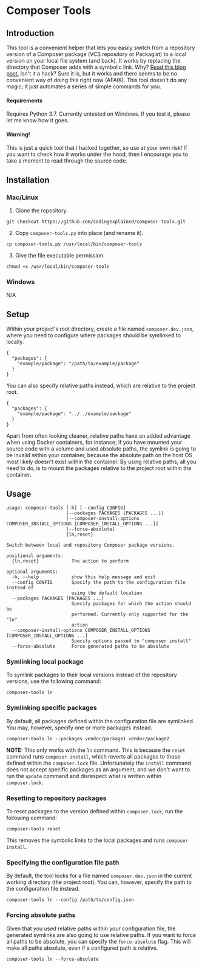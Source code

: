 # Composer Tools

## Introduction

This tool is a convenient helper that lets you easily switch from a repository 
version of a Composer package (VCS repository or Packagist) to a local version 
on your local file system (and back). It works by replacing the directory that 
Composer adds with a symbolic link. Why? [Read this blog post.](#) Isn't it a 
hack? Sure it is, but it works and there seems to be no convenient way of doing 
this right now (AFAIK). This tool doesn't do any magic; it just automates a 
series of simple commands for you.

#### Requirements

Requires Python 3.7. Currently untested on Windows. If you test it, please let me 
know how it goes.

#### Warning!

This is just a quick tool that I hacked together, so use at your own risk! 
If you want to check how it works under the hood, then I encourage you to 
take a moment to read through the source code.

## Installation

### Mac/Linux

1. Clone the repository.

```
git checkout https://github.com/codingexplained/composer-tools.git
```

2. Copy `composer-tools.py` into place (and rename it).

```
cp composer-tools.py /usr/local/bin/composer-tools
```

3. Give the file executable permission.

```
chmod +x /usr/local/bin/composer-tools
```

### Windows

N/A

## Setup

Within your project's root directory, create a file named `composer.dev.json`, 
where you need to configure where packages should be symlinked to locally.

```
{
  "packages": {
    "example/package": "/path/to/example/package"
  }
}
```

You can also specify relative paths instead, which are relative to the project root.

```
{
  "packages": {
    "example/package": "../../example/package"
  }
}
```

Apart from often looking cleaner, relative paths have an added advantage when using 
Docker containers, for instance; if you have mounted your source code with a volume 
and used absolute paths, the symlink is going to be invalid within your container, 
because the absolute path on the host OS most likely doesn't exist within the 
container. By using relative paths, all you need to do, is to mount the packages 
relative to the project root within the container. 

## Usage

```
usage: composer-tools [-h] [--config CONFIG]
                      [--packages PACKAGES [PACKAGES ...]]
                      [--composer-install-options COMPOSER_INSTALL_OPTIONS [COMPOSER_INSTALL_OPTIONS ...]]
                      [--force-absolute]
                      {ln,reset}

Switch between local and repository Composer package versions.

positional arguments:
  {ln,reset}            The action to perform

optional arguments:
  -h, --help            show this help message and exit
  --config CONFIG       Specify the path to the configuration file instead of
                        using the default location
  --packages PACKAGES [PACKAGES ...]
                        Specify packages for which the action should be
                        performed. Currently only supported for the "ln"
                        action
  --composer-install-options COMPOSER_INSTALL_OPTIONS [COMPOSER_INSTALL_OPTIONS ...]
                        Specify options passed to "composer install"
  --force-absolute      Force generated paths to be absolute
```

### Symlinking local package

To symlink packages to their local versions instead of the repository versions, use the following command:

```
composer-tools ln
```

### Symlinking specific packages

By default, all packages defined within the configuration file are symlinked. 
You may, however, specify one or more packages instead.

```
composer-tools ln --packages vendor/package1 vendor/package2
```

**NOTE:** This only works with the `ln` command. This is because the `reset` 
command runs `composer install`, which reverts all packages to those defined 
within the `composer.lock` file. Unfortunately the `install` command does not 
accept specific packages as an argument, and we don't want to run the 
`update` command and disrespect what is written within `composer.lock`.

### Resetting to repository packages

To reset packages to the version defined within `composer.lock`, run the following command:

```
composer-tools reset
```

This removes the symbolic links to the local packages and runs `composer install`. 

### Specifying the configuration file path

By default, the tool looks for a file named `composer.dev.json` in the current 
working directory (the project root). You can, however, specify the path to the 
configuration file instead.

```
composer-tools ln --config /path/to/config.json
```

### Forcing absolute paths

Given that you used relative paths within your configuration file, the generated 
symlinks are also going to use relative paths. If you want to force all paths to 
be absolute, you can specify the `force-absolute` flag. This will make all paths 
absolute, even if a configured path is relative.

```
composer-tools ln --force-absolute
```